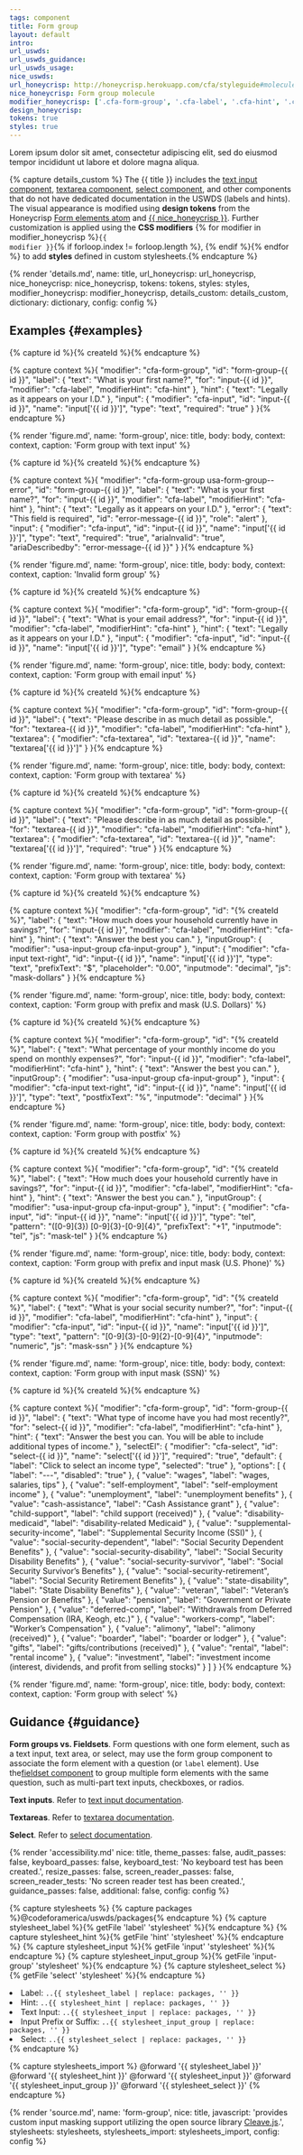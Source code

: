 ```yaml
---
tags: component
title: Form group
layout: default
intro:
url_uswds:
url_uswds_guidance:
url_uswds_usage:
nice_uswds:
url_honeycrisp: http://honeycrisp.herokuapp.com/cfa/styleguide#molecules-form_group
nice_honeycrisp: Form group molecule
modifier_honeycrisp: ['.cfa-form-group', '.cfa-label', '.cfa-hint', '.cfa-input-group', '.cfa-input', '.cfa-textarea', '.cfa-select']
design_honeycrisp:
tokens: true
styles: true
---
```


<!-- INTRO -->

Lorem ipsum dolor sit amet, consectetur adipiscing elit, sed do eiusmod tempor incididunt ut labore et dolore magna aliqua.

<!-- DETAILS -->

{% capture details_custom %}
The {{ title }} includes the <a href="{{ config.baseUrl }}components/input">text input component</a>, <a href="{{ config.baseUrl }}components/textarea">textarea component</a>, <a href="{{ config.baseUrl }}components/select">select component</a>, and other components that do not have dedicated documentation in the USWDS (labels and hints). The visual appearance is modified using <b>design tokens</b> from the Honeycrisp <a href="http://honeycrisp.herokuapp.com/cfa/styleguide#atoms-form_elements" target="_blank" rel="noopener nofollow" class="usa-link--external">Form elements atom</a> and <a href="http://honeycrisp.herokuapp.com/cfa/styleguide#molecules-form_group" target="_blank" rel="noopener nofollow" class="usa-link--external">{{ nice_honeycrisp }}</a>. Further customization is applied using the <b>CSS modifiers</b> {% for modifier in modifier_honeycrisp %}<code>{{ modifier }}</code>{% if forloop.index != forloop.length %}, {% endif %}{% endfor %} to add <b>styles</b> defined in custom stylesheets.{% endcapture %}

{% render 'details.md',
  name: title,
  url_honeycrisp: url_honeycrisp,
  nice_honeycrisp: nice_honeycrisp,
  tokens: tokens,
  styles: styles,
  modifier_honeycrisp: modifier_honeycrisp,
  details_custom: details_custom,
  dictionary: dictionary,
  config: config %}

<!-- EXAMPLES -->

## Examples {#examples}

{% capture id %}{% createId %}{% endcapture %}

{% capture context %}{
  "modifier": "cfa-form-group",
  "id": "form-group-{{ id }}",
  "label": {
    "text": "What is your first name?",
    "for": "input-{{ id }}",
    "modifier": "cfa-label",
    "modifierHint": "cfa-hint"
  },
  "hint": {
    "text": "Legally as it appears on your I.D."
  },
  "input": {
    "modifier": "cfa-input",
    "id": "input-{{ id }}",
    "name": "input['{{ id }}']",
    "type": "text",
    "required": "true"
  }
}{% endcapture %}

{% render 'figure.md', name: 'form-group', nice: title, body: body, context: context, caption: 'Form group with text input' %}

{% capture id %}{% createId %}{% endcapture %}

{% capture context %}{
  "modifier": "cfa-form-group usa-form-group--error",
  "id": "form-group-{{ id }}",
  "label": {
    "text": "What is your first name?",
    "for": "input-{{ id }}",
    "modifier": "cfa-label",
    "modifierHint": "cfa-hint"
  },
  "hint": {
    "text": "Legally as it appears on your I.D."
  },
  "error": {
    "text": "This field is required",
    "id": "error-message-{{ id }}",
    "role": "alert"
  },
  "input": {
    "modifier": "cfa-input",
    "id": "input-{{ id }}",
    "name": "input['{{ id }}']",
    "type": "text",
    "required": "true",
    "ariaInvalid": "true",
    "ariaDescribedby": "error-message-{{ id }}"
  }
}{% endcapture %}

{% render 'figure.md', name: 'form-group', nice: title, body: body, context: context, caption: 'Invalid form group' %}

{% capture id %}{% createId %}{% endcapture %}

{% capture context %}{
  "modifier": "cfa-form-group",
  "id": "form-group-{{ id }}",
  "label": {
    "text": "What is your email address?",
    "for": "input-{{ id }}",
    "modifier": "cfa-label",
    "modifierHint": "cfa-hint"
  },
  "hint": {
    "text": "Legally as it appears on your I.D."
  },
  "input": {
    "modifier": "cfa-input",
    "id": "input-{{ id }}",
    "name": "input['{{ id }}']",
    "type": "email"
  }
}{% endcapture %}

{% render 'figure.md', name: 'form-group', nice: title, body: body, context: context, caption: 'Form group with email input' %}

{% capture id %}{% createId %}{% endcapture %}

{% capture context %}{
  "modifier": "cfa-form-group",
  "id": "form-group-{{ id }}",
  "label": {
    "text": "Please describe in as much detail as possible.",
    "for": "textarea-{{ id }}",
    "modifier": "cfa-label",
    "modifierHint": "cfa-hint"
  },
  "textarea": {
    "modifier": "cfa-textarea",
    "id": "textarea-{{ id }}",
    "name": "textarea['{{ id }}']"
  }
}{% endcapture %}

{% render 'figure.md', name: 'form-group', nice: title, body: body, context: context, caption: 'Form group with textarea' %}

{% capture id %}{% createId %}{% endcapture %}

{% capture context %}{
  "modifier": "cfa-form-group",
  "id": "form-group-{{ id }}",
  "label": {
    "text": "Please describe in as much detail as possible.",
    "for": "textarea-{{ id }}",
    "modifier": "cfa-label",
    "modifierHint": "cfa-hint"
  },
  "textarea": {
    "modifier": "cfa-textarea",
    "id": "textarea-{{ id }}",
    "name": "textarea['{{ id }}']",
    "required": "true"
  }
}{% endcapture %}

{% render 'figure.md', name: 'form-group', nice: title, body: body, context: context, caption: 'Form group with textarea' %}

{% capture id %}{% createId %}{% endcapture %}

{% capture context %}{
  "modifier": "cfa-form-group",
  "id": "{% createId %}",
  "label": {
    "text": "How much does your household currently have in savings?",
    "for": "input-{{ id }}",
    "modifier": "cfa-label",
    "modifierHint": "cfa-hint"
  },
  "hint": {
    "text": "Answer the best you can."
  },
  "inputGroup": {
    "modifier": "usa-input-group cfa-input-group"
  },
  "input": {
    "modifier": "cfa-input text-right",
    "id": "input-{{ id }}",
    "name": "input['{{ id }}']",
    "type": "text",
    "prefixText": "$",
    "placeholder": "0.00",
    "inputmode": "decimal",
    "js": "mask-dollars"
  }
}{% endcapture %}

{% render 'figure.md', name: 'form-group', nice: title, body: body, context: context, caption: 'Form group with prefix and mask (U.S. Dollars)' %}

{% capture id %}{% createId %}{% endcapture %}

{% capture context %}{
  "modifier": "cfa-form-group",
  "id": "{% createId %}",
  "label": {
    "text": "What percentage of your monthly income do you spend on monthly expenses?",
    "for": "input-{{ id }}",
    "modifier": "cfa-label",
    "modifierHint": "cfa-hint"
  },
  "hint": {
    "text": "Answer the best you can."
  },
  "inputGroup": {
    "modifier": "usa-input-group cfa-input-group"
  },
  "input": {
    "modifier": "cfa-input text-right",
    "id": "input-{{ id }}",
    "name": "input['{{ id }}']",
    "type": "text",
    "postfixText": "%",
    "inputmode": "decimal"
  }
}{% endcapture %}

{% render 'figure.md', name: 'form-group', nice: title, body: body, context: context, caption: 'Form group with postfix' %}

{% capture id %}{% createId %}{% endcapture %}

{% capture context %}{
  "modifier": "cfa-form-group",
  "id": "{% createId %}",
  "label": {
    "text": "How much does your household currently have in savings?",
    "for": "input-{{ id }}",
    "modifier": "cfa-label",
    "modifierHint": "cfa-hint"
  },
  "hint": {
    "text": "Answer the best you can."
  },
  "inputGroup": {
    "modifier": "usa-input-group cfa-input-group"
  },
  "input": {
    "modifier": "cfa-input",
    "id": "input-{{ id }}",
    "name": "input['{{ id }}']",
    "type": "tel",
    "pattern": "([0-9]{3}) [0-9]{3}-[0-9]{4}",
    "prefixText": "+1",
    "inputmode": "tel",
    "js": "mask-tel"
  }
}{% endcapture %}

{% render 'figure.md', name: 'form-group', nice: title, body: body, context: context, caption: 'Form group with prefix and input mask (U.S. Phone)' %}

{% capture id %}{% createId %}{% endcapture %}

{% capture context %}{
  "modifier": "cfa-form-group",
  "id": "{% createId %}",
  "label": {
    "text": "What is your social security number?",
    "for": "input-{{ id }}",
    "modifier": "cfa-label",
    "modifierHint": "cfa-hint"
  },
  "input": {
    "modifier": "cfa-input",
    "id": "input-{{ id }}",
    "name": "input['{{ id }}']",
    "type": "text",
    "pattern": "[0-9]{3}-[0-9]{2}-[0-9]{4}",
    "inputmode": "numeric",
    "js": "mask-ssn"
  }
}{% endcapture %}

{% render 'figure.md', name: 'form-group', nice: title, body: body, context: context, caption: 'Form group with input mask (SSN)' %}

{% capture id %}{% createId %}{% endcapture %}

{% capture context %}{
  "modifier": "cfa-form-group",
  "id": "form-group-{{ id }}",
  "label": {
    "text": "What type of income have you had most recently?",
    "for": "select-{{ id }}",
    "modifier": "cfa-label",
    "modifierHint": "cfa-hint"
  },
  "hint": {
    "text": "Answer the best you can. You will be able to include additional types of income."
  },
  "selectEl": {
    "modifier": "cfa-select",
    "id": "select-{{ id }}",
    "name": "select['{{ id }}']",
    "required": "true",
    "default": {
      "label": "Click to select an income type",
      "selected": "true"
    },
    "options": [
      {
        "label": "---",
        "disabled": "true"
      },
      {
        "value": "wages",
        "label": "wages, salaries, tips"
      },
      {
        "value": "self-employment",
        "label": "self-employment income"
      },
      {
        "value": "unemployment",
        "label": "unemployment benefits"
      },
      {
        "value": "cash-assistance",
        "label": "Cash Assistance grant"
      },
      {
        "value": "child-support",
        "label": "child support (received)"
      },
      {
        "value": "disability-medicaid",
        "label": "disability-related Medicaid"
      },
      {
        "value": "supplemental-security-income",
        "label": "Supplemental Security Income (SSI)"
      },
      {
        "value": "social-security-dependent",
        "label": "Social Security Dependent Benefits"
      },
      {
        "value": "social-security-disability",
        "label": "Social Security Disability Benefits"
      },
      {
        "value": "social-security-survivor",
        "label": "Social Security Survivor’s Benefits"
      },
      {
        "value": "social-security-retirement",
        "label": "Social Security Retirement Benefits"
      },
      {
        "value": "state-disability",
        "label": "State Disability Benefits"
      },
      {
        "value": "veteran",
        "label": "Veteran’s Pension or Benefits"
      },
      {
        "value": "pension",
        "label": "Government or Private Pension"
      },
      {
        "value": "deferred-comp",
        "label": "Withdrawals from Deferred Compensation (IRA, Keogh, etc.)"
      },
      {
        "value": "workers-comp",
        "label": "Worker’s Compensation"
      },
      {
        "value": "alimony",
        "label": "alimony (received)"
      },
      {
        "value": "boarder",
        "label": "boarder or lodger"
      },
      {
        "value": "gifts",
        "label": "gifts/contributions (received)"
      },
      {
        "value": "rental",
        "label": "rental income"
      },
      {
        "value": "investment",
        "label": "investment income (interest, dividends, and profit from selling stocks)"
      }
    ]
  }
}{% endcapture %}

{% render 'figure.md', name: 'form-group', nice: title, body: body, context: context, caption: 'Form group with select' %}

<!-- GUIDANCE -->

## Guidance {#guidance}

**Form groups vs. Fieldsets**. Form questions with one form element, such as a text input, text area, or select, may use the form group component to associate the form element with a  question (or `label` element). Use the<a href="{{ config.baseUrl }}components/fieldset">fieldset component</a> to group multiple form elements with the same question, such as multi-part text inputs, checkboxes, or radios.

**Text inputs**. Refer to <a href="{{ config.baseUrl }}components/input">text input documentation</a>.

**Textareas**. Refer to <a href="{{ config.baseUrl }}components/textarea">textarea documentation</a>.

**Select**. Refer to <a href="{{ config.baseUrl }}components/select">select documentation</a>.

<!-- ACCESSIBILITY -->

{% render 'accessibility.md'
  nice: title,
  theme_passes: false,
  audit_passes: false,
  keyboard_passes: false,
  keyboard_test: 'No keyboard test has been created.',
  resize_passes: false,
  screen_reader_passes: false,
  screen_reader_tests: 'No screen reader test has been created.',
  guidance_passes: false,
  additional: false,
  config: config %}

<!-- DESIGN -->

<!-- render 'figma.md', url: design_honeycrisp -->

<!-- SOURCE -->

{% capture stylesheets %}
  {% capture packages %}@codeforamerica/uswds/packages{% endcapture %}
  {% capture stylesheet_label %}{% getFile 'label' 'stylesheet' %}{% endcapture %}
  {% capture stylesheet_hint %}{% getFile 'hint' 'stylesheet' %}{% endcapture %}
  {% capture stylesheet_input %}{% getFile 'input' 'stylesheet' %}{% endcapture %}
  {% capture stylesheet_input_group %}{% getFile 'input-group' 'stylesheet' %}{% endcapture %}
  {% capture stylesheet_select %}{% getFile 'select' 'stylesheet' %}{% endcapture %}

  <li>Label: <code>..{{ stylesheet_label | replace: packages, '' }}</code></li>
  <li>Hint: <code>..{{ stylesheet_hint | replace: packages, '' }}</code></li>
  <li>Text Input: <code>..{{ stylesheet_input | replace: packages, '' }}</code></li>
  <li>Input Prefix or Suffix: <code>..{{ stylesheet_input_group | replace: packages, '' }}</code></li>
  <li>Select: <code>..{{ stylesheet_select | replace: packages, '' }}</code></li>
{% endcapture %}

{% capture stylesheets_import %}
@forward '{{ stylesheet_label }}'
@forward '{{ stylesheet_hint }}'
@forward '{{ stylesheet_input }}'
@forward '{{ stylesheet_input_group }}'
@forward '{{ stylesheet_select }}'
{% endcapture %}

{% render 'source.md',
  name: 'form-group',
  nice: title,
  javascript: 'provides custom input masking support utilizing the open source library <a href="https://github.com/nosir/cleave.js" target="_blank" rel="noopener nofollow" class="usa-link--external">Cleave.js</a>.',
  stylesheets: stylesheets,
  stylesheets_import: stylesheets_import,
  config: config %}
